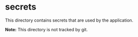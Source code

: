 # secrets

This directory contains secrets that are used by the application.

**Note:** This directory is not tracked by git.
